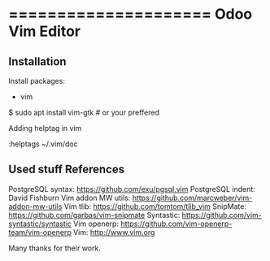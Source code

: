=====================
Odoo Vim Editor
=====================

Installation
------------

Install packages:
- vim

$ sudo apt install vim-gtk # or your preffered


Adding helptag in vim 

:helptags ~/.vim/doc


Used stuff References
----------------

PostgreSQL syntax: https://github.com/exu/pgsql.vim
PostgreSQL indent: David Fishburn
Vim addon MW utils: https://github.com/marcweber/vim-addon-mw-utils
Vim tlib: https://github.com/tomtom/tlib_vim
SnipMate: https://github.com/garbas/vim-snipmate
Syntastic: https://github.com/vim-syntastic/syntastic
Vim openerp: https://github.com/vim-openerp-team/vim-openerp
Vim: http://www.vim.org 

Many thanks for their work.
